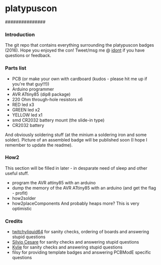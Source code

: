 # platypuscon #
###############

### Introduction
The git repo that contains everything surrounding the platypuscon badges
(2016). Hope you enjoyed the con! Tweet/msg me @
[idont](https://twitter.com/idont_party) if you have questions or feedback.


### Parts list
- PCB (or make your own with cardboard (kudos - please hit me up if you're that
  guy!!!))
- Arduino programmer
- AVR ATtiny85 (dip8 package)
- 220 Ohm through-hole resistors x6
- RED led x3
- GREEN led x2
- YELLOW led x1
- smd CR2032 battery mount (the slide-in type)
- CR2032 battery


And obviously soldering stuff (at the minium a soldering iron and some solder).
Picture of an assembled badge will be published soon (I hope I remember to
update the readme).


### How2
This section will be filled in later - in desparate need of sleep and other
useful stuff.
- program the AVR attiny85 with an arduino
- dump the memory of the AVR ATtiny85 with an arduino (and get the flag -
  profit)
- how2solder
- how2placeComponents
And probably heaps more? This is very optimistic


### Credits
- [twitchyliquid64](https://github.com/twitchyliquid64) for sanity checks, ordering of boards and answering stupid questions
- [Silvio Cesare](https://twitter.com/silviocesare) for sanity checks and answering stupid questions
- [Kylie](https://twitter.com/kylieengineer) for sanity checks and answering stupid questions
- filsy for providing template badges and answering PCBModE specific questions
